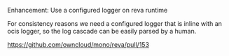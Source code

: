 Enhancement: Use a configured logger on reva runtime

For consistency reasons we need a configured logger that is inline with an ocis logger, so the log cascade can be easily parsed by a human.

https://github.com/owncloud/mono/reva/pull/153
